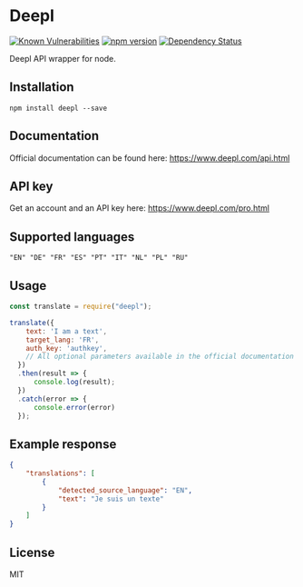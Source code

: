 # Deepl

[![Known Vulnerabilities](https://snyk.io/test/github/funkyremi/deepl/badge.svg)](https://snyk.io/test/github/funkyremi/deepl)
[![npm version](https://img.shields.io/npm/v/deepl.svg)](https://www.npmjs.com/package/deepl)
[![Dependency Status](https://david-dm.org/funkyremi/deepl.svg)](https://david-dm.org/funkyremi/deepl)

Deepl API wrapper for node.

## Installation
```
npm install deepl --save
```

## Documentation

Official documentation can be found here: https://www.deepl.com/api.html

## API key

Get an account and an API key here: https://www.deepl.com/pro.html

## Supported languages

`"EN" "DE" "FR" "ES" "PT" "IT" "NL" "PL" "RU"`

## Usage

``` js
const translate = require("deepl");

translate({
    text: 'I am a text',
    target_lang: 'FR',
    auth_key: 'authkey',
    // All optional parameters available in the official documentation can be defined here as well.
  })
  .then(result => {
      console.log(result);
  })
  .catch(error => {
      console.error(error)
  });
```

## Example response

```json
{
    "translations": [
        {
            "detected_source_language": "EN",
            "text": "Je suis un texte"
        }
    ]
}
```

## License

MIT
